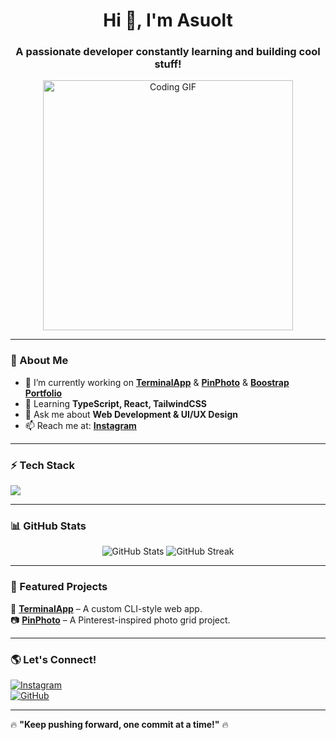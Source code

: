 <h1 align="center">Hi 👋, I'm Asuolt</h1>
<h3 align="center">A passionate developer constantly learning and building cool stuff!</h3>

<p align="center">
  <img src="https://media.giphy.com/media/QTfX9Ejfra3ZmNxh6B/giphy.gif" width="400" alt="Coding GIF">
</p>

---

### 🚀 About Me  
- 🔭 I’m currently working on **[TerminalApp](https://github.com/asuolt/TerminalWeb)** & **[PinPhoto](https://github.com/asuolt/PinPhotoGrid)** & **[Boostrap Portfolio](https://github.com/asuolt/Asoult-BoostrapPortfolioWebsite)**  
- 🌱 Learning **TypeScript, React, TailwindCSS**  
- 💬 Ask me about **Web Development & UI/UX Design**  
- 📫 Reach me at: **[Instagram](https://www.instagram.com/bbekirersoy)**  

---

### ⚡ Tech Stack  
<p align="left">
  <img src="https://skillicons.dev/icons?i=ts,react,nextjs,tailwind,nodejs,git,github" />
</p>

---

### 📊 GitHub Stats  
<p align="center">
  <img src="https://github-readme-stats.vercel.app/api?username=asuolt&show_icons=true&theme=radical" alt="GitHub Stats" />
  <img src="https://github-readme-streak-stats.herokuapp.com/?user=asuolt&theme=radical" alt="GitHub Streak" />
</p>

---

### 📌 Featured Projects  
🚀 **[TerminalApp](https://github.com/your-repo-link)** – A custom CLI-style web app.  
📷 **[PinPhoto](https://github.com/your-repo-link)** – A Pinterest-inspired photo grid project.  

---

### 🌎 Let's Connect!  
[![Instagram](https://img.shields.io/badge/Instagram-%23E4405F.svg?&style=for-the-badge&logo=instagram&logoColor=white)](https://www.instagram.com/bbekirersoy)  
[![GitHub](https://img.shields.io/badge/GitHub-181717.svg?&style=for-the-badge&logo=github&logoColor=white)](https://github.com/asuolt)  

---

🔥 **"Keep pushing forward, one commit at a time!"** 🔥
